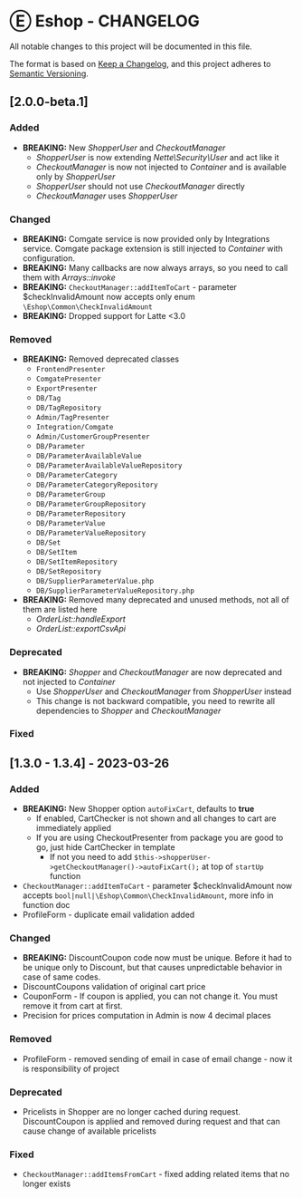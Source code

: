 # Ⓔ Eshop - CHANGELOG

All notable changes to this project will be documented in this file.

The format is based on [Keep a Changelog](https://keepachangelog.com/en/1.0.0/),
and this project adheres to [Semantic Versioning](https://semver.org/spec/v2.0.0.html).

## [2.0.0-beta.1]

### Added
- **BREAKING:** New *ShopperUser* and *CheckoutManager*
  - *ShopperUser* is now extending *Nette\Security\User* and act like it
  - *CheckoutManager* is now not injected to *Container* and is available only by *ShopperUser*
  - *ShopperUser* should not use *CheckoutManager* directly
  - *CheckoutManager* uses *ShopperUser*
### Changed
- **BREAKING:** Comgate service is now provided only by Integrations service. Comgate package extension is still injected to *Container* with configuration.
- **BREAKING:** Many callbacks are now always arrays, so you need to call them with *Arrays::invoke*
- **BREAKING:** `CheckoutManager::addItemToCart` - parameter $checkInvalidAmount now accepts only enum `\Eshop\Common\CheckInvalidAmount`
- **BREAKING:** Dropped support for Latte <3.0
### Removed
- **BREAKING:** Removed deprecated classes
  - `FrontendPresenter`
  - `ComgatePresenter`
  - `ExportPresenter`
  - `DB/Tag`
  - `DB/TagRepository`
  - `Admin/TagPresenter`
  - `Integration/Comgate`
  - `Admin/CustomerGroupPresenter`
  - `DB/Parameter`
  - `DB/ParameterAvailableValue`
  - `DB/ParameterAvailableValueRepository`
  - `DB/ParameterCategory`
  - `DB/ParameterCategoryRepository`
  - `DB/ParameterGroup`
  - `DB/ParameterGroupRepository`
  - `DB/ParameterRepository`
  - `DB/ParameterValue`
  - `DB/ParameterValueRepository`
  - `DB/Set`
  - `DB/SetItem`
  - `DB/SetItemRepository`
  - `DB/SetRepository`
  - `DB/SupplierParameterValue.php`
  - `DB/SupplierParameterValueRepository.php`
- **BREAKING:** Removed many deprecated and unused methods, not all of them are listed here
  - *OrderList::handleExport*
  - *OrderList::exportCsvApi*
### Deprecated
 - **BREAKING:** *Shopper* and *CheckoutManager* are now deprecated and not injected to *Container*
   - Use *ShopperUser* and *CheckoutManager* from *ShopperUser* instead
   - This change is not backward compatible, you need to rewrite all dependencies to *Shopper* and *CheckoutManager*
### Fixed

## [1.3.0 - 1.3.4] - 2023-03-26

### Added
- **BREAKING:** New Shopper option `autoFixCart`, defaults to **true**
  - If enabled, CartChecker is not shown and all changes to cart are immediately applied
  - If you are using CheckoutPresenter from package you are good to go, just hide CartChecker in template
    - If not you need to add `$this->shopperUser->getCheckoutManager()->autoFixCart();` at top of `startUp` function
- `CheckoutManager::addItemToCart` - parameter $checkInvalidAmount now accepts `bool|null|\Eshop\Common\CheckInvalidAmount`, more info in function doc
- ProfileForm - duplicate email validation added

### Changed
- **BREAKING:** DiscountCoupon code now must be unique. Before it had to be unique only to Discount, but that causes unpredictable behavior in case of same codes. 
- DiscountCoupons validation of original cart price
- CouponForm - If coupon is applied, you can not change it. You must remove it from cart at first.
- Precision for prices computation in Admin is now 4 decimal places

### Removed
- ProfileForm - removed sending of email in case of email change - now it is responsibility of project

### Deprecated
- Pricelists in Shopper are no longer cached during request. DiscountCoupon is applied and removed during request and that can cause change of available pricelists

### Fixed
- `CheckoutManager::addItemsFromCart` - fixed adding related items that no longer exists
